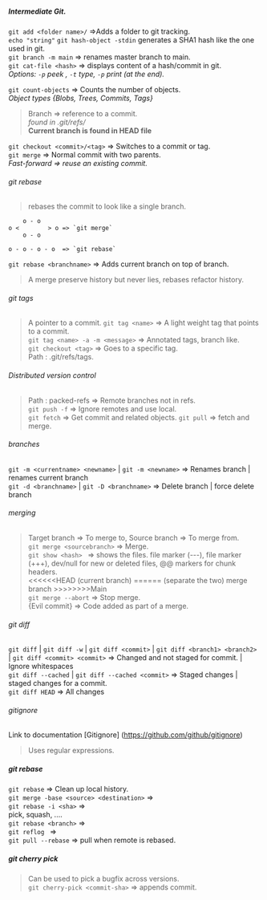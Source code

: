 ##### Intermediate Git. 
`git add <folder name>/` =>Adds a folder to git tracking.    
`echo "string"` `git hash-object -stdin` generates a SHA1 hash like the one used in git.     
`git branch -m main` => renames master branch to main.     
`git cat-file <hash>` => displays content of a hash/commit in git.     
*Options: `-p` peek ,  `-t` type, `-p` print (at the end).* 


`git count-objects` => Counts the number of objects.      
*Object types {Blobs, Trees, Commits, Tags}*        



>Branch => reference to a commit.      
*found in .git/refs/<branchname>*    
**Current branch is found in HEAD file**    


`git checkout <commit>/<tag>` => Switches to a commit or tag.      
`git merge` => Normal commit with two parents.      
*Fast-forward => reuse an existing commit.*          
   
###### git rebase
>rebases the commit to look like a single branch.

        o - o       
    o <        > o => `git merge`      
        o - o 

    o - o - o - o  => `git rebase`
       

`git rebase <branchname>` => Adds current branch on top of branch.
> A merge preserve history but never lies, rebases refactor history.      

###### git tags
>A pointer to a commit. 
`git tag <name>` => A light weight tag that points to a commit.     
`git tag <name> -a -m <message>` => Annotated tags, branch like.    
`git checkout <tag>`  => Goes to a specific tag.     
>Path : .git/refs/tags.     

###### Distributed version control      
>Path : packed-refs => Remote branches not in refs.   
`git push -f` => Ignore remotes and use local.      
`git fetch` => Get commit and related objects. 
`git pull` => fetch and merge.      
 
###### branches
`git -m <currentname> <newname>` | `git -m <newname>`  => Renames branch | renames current branch      
`git -d <branchname>` | `git -D <branchname>` => Delete branch | force delete branch      

###### merging
>Target branch => To merge to, Source branch => To merge from.       
`git merge <sourcebranch>`  => Merge.    
`git show <hash> ` => shows the files.
file marker (---), file marker (+++), dev/null for new or deleted files, @@ markers for chunk headers.      
<<<<<<HEAD (current branch) ====== (separate the two)  merge branch >>>>>>>>Main       
`git merge --abort` => Stop merge.     
{Evil commit} => Code added as part of a merge.        

###### git diff
`git diff` | `git diff -w` | `git diff <commit>` | `git diff <branch1> <branch2>` | `git diff <commit> <commit>` => Changed and not staged for commit. | Ignore whitespaces          
`git diff --cached` | `git diff --cached <commit>` =>  Staged changes | staged changes for a commit.     
`git diff HEAD` => All changes       

###### gitignore
Link to documentation [Gitignore] (https://github.com/github/gitignore)    
>Uses regular expressions.    

##### git rebase
`git rebase` => Clean up local history.     
`git merge -base <source> <destination>`  =>      
`git rebase -i <sha>` =>     
pick, squash, ....     
`git rebase <branch>` =>     
`git reflog ` =>      
`git pull --rebase` => pull when remote is rebased. 

##### git cherry pick
>Can be used to pick a bugfix across versions.      
`git cherry-pick <commit-sha>` => appends commit.    


